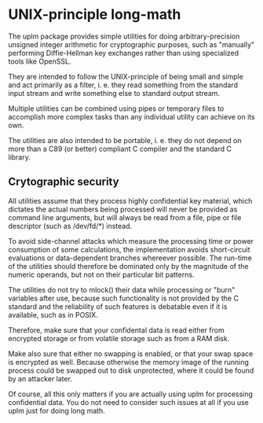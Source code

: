 UNIX-principle long-math
========================
    
The uplm package provides simple utilities for doing
arbitrary-precision unsigned integer arithmetic for cryptographic
purposes, such as "manually" performing Diffie-Hellman key
exchanges rather than using specialized tools like OpenSSL.

They are intended to follow the UNIX-principle of being small and
simple and act primarily as a filter, i. e. they read something
from the standard input stream and write something else to
standard output stream.

Multiple utilities can be combined using pipes or temporary files
to accomplish more complex tasks than any individual utility can
achieve on its own.

The utilities are also intended to be portable, i. e. they do not
depend on more than a C89 (or better) compliant C compiler and
the standard C library.


Crytographic security
---------------------

All utilities assume that they process highly confidential key
material, which dictates the actual numbers being processed will
never be provided as command line arguments, but will always be
read from a file, pipe or file descriptor (such as /dev/fd/*)
instead.

To avoid side-channel attacks which measure the processing time
or power consumption of some calculations, the implementation
avoids short-circuit evaluations or data-dependent branches
whereever possible. The run-time of the utilities should
therefore be dominated only by the magnitude of the numeric
operands, but not on their particular bit patterns.

The utilities do not try to mlock() their data while processing
or "burn" variables after use, because such functionality is not
provided by the C standard and the reliability of such features
is debatable even if it is available, such as in POSIX.

Therefore, make sure that your confidental data is read either
from encrypted storage or from volatile storage such as from a
RAM disk.

Make also sure that either no swapping is enabled, or that your
swap space is encrypted as well. Because otherwise the memory
image of the running process could be swapped out to disk
unprotected, where it could be found by an attacker later.

Of course, all this only matters if you are actually using uplm
for processing confidential data. You do not need to consider
such issues at all if you use uplm just for doing long math.
